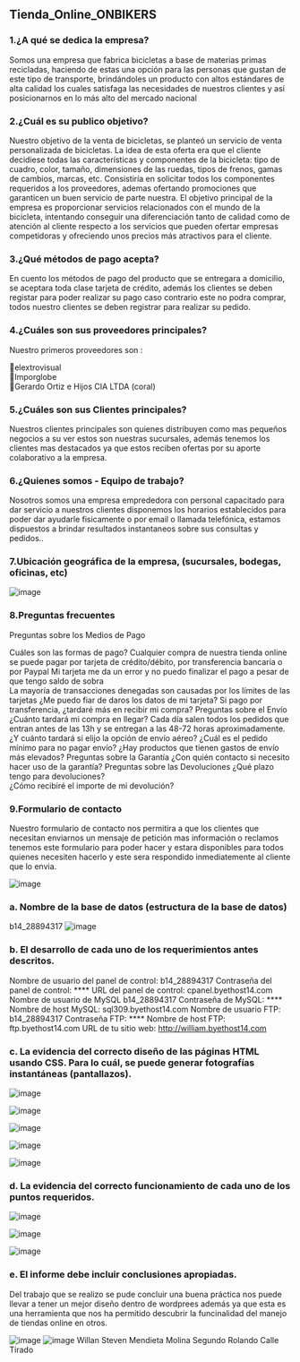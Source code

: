 <h2> Tienda_Online_ONBIKERS</h2>

### 1.¿A qué se dedica la empresa?

Somos una empresa que fabrica bicicletas a base de materias primas recicladas, haciendo
de estas una opción para las personas que gustan de este tipo de transporte, brindándoles un
producto con altos estándares de alta calidad los cuales satisfaga las necesidades de nuestros
clientes y así posicionarnos en lo más alto del mercado nacional

### 2.¿Cuál es su publico objetivo?

Nuestro objetivo de la venta de bicicletas, se planteó un servicio de venta personalizada de
bicicletas. La idea de esta oferta era que el cliente decidiese todas las características y
componentes de la bicicleta: tipo de cuadro, color, tamaño, dimensiones de las ruedas, tipos
de frenos, gamas de cambios, marcas, etc. Consistiría en solicitar todos los componentes
requeridos a los proveedores, ademas  ofertando promociones que garanticen un buen servicio de 
parte nuestra.
El objetivo principal de la empresa es proporcionar servicios relacionados con el mundo de la
bicicleta, intentando conseguir una diferenciación tanto de calidad como de atención al cliente
respecto a los servicios que pueden ofertar empresas competidoras y ofreciendo unos precios
más atractivos para el cliente.

### 3.¿Qué métodos de pago acepta?

En cuento los métodos de pago del producto que se entregara a domicilio, se aceptara toda clase 
tarjeta de crédito, además los clientes se deben registar para  poder realizar su pago caso 
contrario este no podra comprar, todos nuestro clientes se deben registrar para realizar su pedido.

### 4.¿Cuáles son sus proveedores principales?

Nuestro primeros proveedores son :

🔹elextrovisual </br>
🔸Imporglobe </br>
🔹Gerardo Ortiz e Hijos CIA LTDA (coral)</br>


### 5.¿Cuáles son sus Clientes principales?

Nuestros clientes principales son quienes distribuyen como mas pequeños negocios a su ver estos son 
nuestras sucursales, además tenemos los clientes mas destacados ya que estos reciben ofertas por 
su aporte colaborativo a la empresa.

### 6.¿Quienes somos - Equipo de trabajo?

Nosotros somos una empresa emprededora con personal capacitado para dar servicio a nuestros clientes
disponemos  los horarios  establecidos para poder dar ayudarle fisicamente o por email o llamada telefónica,
estamos  dispuestos a brindar resultados instantaneos sobre sus consultas y pedidos..


### 7.Ubicación geográfica de la empresa, (sucursales, bodegas, oficinas, etc) 

![image](https://user-images.githubusercontent.com/49033606/122700836-a6399280-d211-11eb-8940-f3f155af4500.png)

### 8.Preguntas frecuentes
Preguntas sobre los Medios de Pago

Cuáles son las formas de pago? Cualquier compra de nuestra tienda online se puede pagar por tarjeta de 
crédito/débito, por transferencia bancaria o por Paypal
Mi tarjeta me da un error y no puedo finalizar el pago a pesar de que tengo saldo de sobra  
La mayoría de transacciones denegadas son causadas por los límites de las tarjetas
¿Me puedo fiar de daros los datos de mi tarjeta? 
Si pago por transferencia, ¿tardaré más en recibir mi compra?
Preguntas sobre el Envío
¿Cuánto tardará mi compra en llegar? Cada día salen todos los pedidos que entran antes de las 13h y 
se entregan a las 48-72 horas aproximadamente.
¿Y cuánto tardará si elijo la opción de envío aéreo? 
¿Cuál es el pedido mínimo para no pagar envío? 
¿Hay productos que tienen gastos de envío más elevados? 
Preguntas sobre la Garantía
¿Con quién contacto si necesito hacer uso de la garantía? 
Preguntas sobre las Devoluciones
¿Qué plazo tengo para devoluciones?  
¿Cómo recibiré el importe de mi devolución? 


### 9.Formulario de contacto

Nuestro formulario de contacto nos permitira a que los clientes que necesitan enviarnos un 
mensaje de petición mas información o reclamos tenemos este formulario para poder hacer y 
estara disponibles para todos quienes  necesiten hacerlo y este sera respondido inmediatemente 
al cliente que lo envia.

![image](https://user-images.githubusercontent.com/49033606/122707829-71810780-d220-11eb-96a9-3ccf643511f9.png)


### a.	Nombre de la base de datos (estructura de la base de datos)

b14_28894317
![image](https://user-images.githubusercontent.com/49033606/122707241-3a5e2680-d21f-11eb-99c5-4b1071d77f36.png)


### b.	El desarrollo de cada uno de los requerimientos antes descritos. 

Nombre de usuario del panel de control:	b14_28894317
Contraseña del panel de control:	****
URL del panel de control:	cpanel.byethost14.com
Nombre de usuario de MySQL	b14_28894317
Contraseña de MySQL:	****
Nombre de host MySQL:	sql309.byethost14.com
Nombre de usuario FTP:	b14_28894317
Contraseña FTP:	****
Nombre de host FTP:	ftp.byethost14.com
URL de tu sitio web:	http://william.byethost14.com

### c.	La evidencia del correcto diseño de las páginas HTML usando CSS. Para lo cuál, se puede generar fotografías instantáneas (pantallazos). 
![image](https://user-images.githubusercontent.com/49033606/122707695-21a24080-d220-11eb-9a4f-e2b1bedad4d7.png)


![image](https://user-images.githubusercontent.com/49033606/122707725-31ba2000-d220-11eb-87a7-052d8c712101.png)

![image](https://user-images.githubusercontent.com/49033606/122707751-41396900-d220-11eb-9544-ca4c3af30c67.png)

![image](https://user-images.githubusercontent.com/49033606/122707779-4f878500-d220-11eb-9adb-6e6281eb3d98.png)

![image](https://user-images.githubusercontent.com/49033606/122707815-675f0900-d220-11eb-88a0-e401d5c743c8.png)



### d.	La evidencia del correcto funcionamiento de cada uno de los puntos requeridos.

![image](https://user-images.githubusercontent.com/49033606/122707845-7cd43300-d220-11eb-8378-74a4d1ad4807.png)

![image](https://user-images.githubusercontent.com/49033606/122707993-ba38c080-d220-11eb-9078-e0923973f740.png)

![image](https://user-images.githubusercontent.com/49033606/122708012-c7ee4600-d220-11eb-951b-bb8b4016acd8.png)
### e.	El informe debe incluir conclusiones apropiadas. 

Del trabajo que se realizo se pude concluir  una buena práctica nos puede llevar a tener un mejor diseño dentro de wordprees 
además ya que esta es una herramienta que nos ha permitido descubrir la funcinalidad  del manejo de tiendas online en otros.


![image](https://user-images.githubusercontent.com/49033606/122708032-d2104480-d220-11eb-8fe8-97b3fc21e386.png) ![image](https://user-images.githubusercontent.com/49033606/122709107-36cc9e80-d223-11eb-9cef-411e8bdc2f15.png)
Willan Steven Mendieta Molina                 Segundo Rolando Calle Tirado
